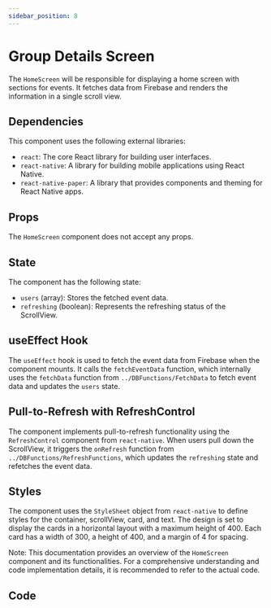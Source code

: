 ```yaml
---
sidebar_position: 8
---
```


# Group Details Screen

The `HomeScreen` will be responsible for displaying a home screen with sections for events. It fetches data from Firebase and renders the information in a single scroll view.

## Dependencies

This component uses the following external libraries:

- `react`: The core React library for building user interfaces.
- `react-native`: A library for building mobile applications using React Native.
- `react-native-paper`: A library that provides components and theming for React Native apps.


## Props

The `HomeScreen` component does not accept any props.

## State

The component has the following state:

- `users` (array): Stores the fetched event data.
- `refreshing` (boolean): Represents the refreshing status of the ScrollView.


## useEffect Hook

The `useEffect` hook is used to fetch the event data from Firebase when the component mounts. It calls the `fetchEventData` function, which internally uses the `fetchData` function from `../DBFunctions/FetchData` to fetch event data and updates the `users` state.


## Pull-to-Refresh with RefreshControl

The component implements pull-to-refresh functionality using the `RefreshControl` component from `react-native`. When users pull down the ScrollView, it triggers the `onRefresh` function from `../DBFunctions/RefreshFunctions`, which updates the `refreshing` state and refetches the event data.



## Styles

The component uses the `StyleSheet` object from `react-native` to define styles for the container, scrollView, card, and text. The design is set to display the cards in a horizontal layout with a maximum height of 400. Each card has a width of 300, a height of 400, and a margin of 4 for spacing.

Note: This documentation provides an overview of the `HomeScreen` component and its functionalities. For a comprehensive understanding and code implementation details, it is recommended to refer to the actual code.




## Code

